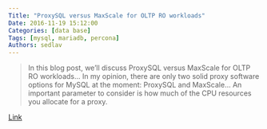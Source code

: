 ```yaml
---
Title: "ProxySQL versus MaxScale for OLTP RO workloads"
Date: 2016-11-19 15:12:00
Categories: [data base]
Tags: [mysql, mariadb, percona]
Authors: sedlav
---
```


> In this blog post, we’ll discuss ProxySQL versus MaxScale for OLTP RO workloads... In my opinion, there are only two solid proxy software options for MySQL at the moment: ProxySQL and MaxScale... An important parameter to consider is how much of the CPU resources you allocate for a proxy.

[Link](https://www.percona.com/blog/2016/05/12/proxysql-versus-maxscale-for-oltp-ro-workloads/)
